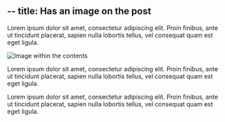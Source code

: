 --
title: Has an image on the post
--

Lorem ipsum dolor sit amet, consectetur adipiscing elit. Proin finibus, ante ut tincidunt placerat, sapien nulla lobortis tellus, vel consequat quam est eget ligula.

![Image within the contents](/assets/contents-image.png)

Lorem ipsum dolor sit amet, consectetur adipiscing elit. Proin finibus, ante ut tincidunt placerat, sapien nulla lobortis tellus, vel consequat quam est eget ligula.

Lorem ipsum dolor sit amet, consectetur adipiscing elit. Proin finibus, ante ut tincidunt placerat, sapien nulla lobortis tellus, vel consequat quam est eget ligula.